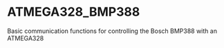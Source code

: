 # ATMEGA328_BMP388
Basic communication functions for controlling the Bosch BMP388 with an ATMEGA328
